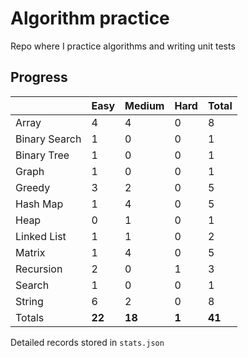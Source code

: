 # Algorithm practice

Repo where I practice algorithms and writing unit tests

<!-- note: currently i am not testing for python, as i have not (yet) learned any python testing frameworks. -->
<!-- todo: display the json data in some online visualization (probably with github pages). -->

## Progress

<!-- { javascript: 23, python: 17, both: 1 } -->
| |Easy|Medium|Hard|Total|
|-|-|-|-|-|
|Array|4|4|0|8|
|Binary Search|1|0|0|1|
|Binary Tree|1|0|0|1|
|Graph|1|0|0|1|
|Greedy|3|2|0|5|
|Hash Map|1|4|0|5|
|Heap|0|1|0|1|
|Linked List|1|1|0|2|
|Matrix|1|4|0|5|
|Recursion|2|0|1|3|
|Search|1|0|0|1|
|String|6|2|0|8|
|Totals|**22**|**18**|**1**|**41**|

Detailed records stored in `stats.json`
